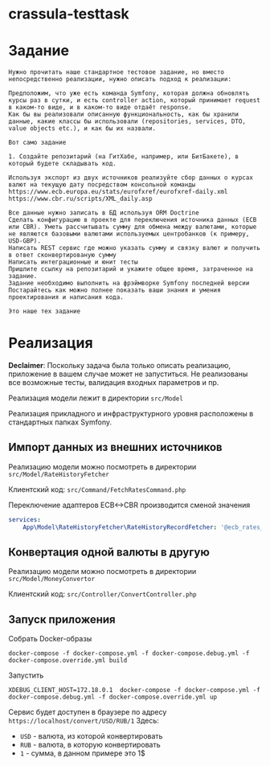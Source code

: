 # crassula-testtask

# Задание
```text
Нужно прочитать наше стандартное тестовое задание, но вместо непосредственно реализации, нужно описать подход к реализации:

Предположим, что уже есть команда Symfony, которая должна обновлять курсы раз в сутки, и есть controller action, который принимает request в каком-то виде, и в каком-то виде отдаёт response.
Как бы вы реализовали описанную функциональность, как бы хранили данные, какие классы бы использовали (repositories, services, DTO, value objects etc.), и как бы их назвали.

Вот само задание

1. Создайте репозитарий (на ГитХабе, например, или БитБакете), в который будете складывать код.

Используя экспорт из двух источников реализуйте сбор данных о курсах валют на текущую дату посредством консольной команды
https://www.ecb.europa.eu/stats/eurofxref/eurofxref-daily.xml
https://www.cbr.ru/scripts/XML_daily.asp

Все данные нужно записать в БД используя ORM Doctrine
Сделать конфигурацию в проекте для переключения источника данных (ECB или CBR). Уметь рассчитывать сумму для обмена между валютами, которые не являются базовыми валютами используемых центробанков (к примеру, USD-GBP).
Написать REST сервис где можно указать сумму и связку валют и получить в ответ сконвертированую сумму
Написать интеграционные и юнит тесты
Пришлите ссылку на репозитарий и укажите общее время, затраченное на задание.
Задание необходимо выполнить на фрэймворке Symfony последней версии
Постарайтесь как можно полнее показать ваши знания и умения проектирования и написания кода.

Это наше тех задание
```

# Реализация
**Declaimer**: Поскольку задача была только описать реализацию, приложение в вашем случае может не запуститься. Не реализованы все возможные тесты, валидация входных параметров и пр.

Реализация модели лежит в директории `src/Model`

Реализация прикладного и инфраструктурного уровня расположены в стандартных папках Symfony.

## Импорт данных из внешних источников
Реализацию модели можно посмотреть в директории `src/Model/RateHistoryFetcher`

Клиентский код: `src/Command/FetchRatesCommand.php`

Переключение адаптеров ECB<->CBR производится сменой значения
```yaml
services:
    App\Model\RateHistoryFetcher\RateHistoryRecordFetcher: '@ecb_rates_fetcher'
```

## Конвертация одной валюты в другую
Реализацию модели можно посмотреть в директории `src/Model/MoneyConvertor`

Клиентский код: `src/Controller/ConvertController.php`

## Запуск  приложения

Собрать Docker-образы
```shell
docker-compose -f docker-compose.yml -f docker-compose.debug.yml -f docker-compose.override.yml build
```
Запустить
```shell
XDEBUG_CLIENT_HOST=172.18.0.1  docker-compose -f docker-compose.yml -f docker-compose.debug.yml -f docker-compose.override.yml up
```

Сервис будет доступен в браузере по адресу `https://localhost/convert/USD/RUB/1`
Здесь:
* `USD` - валюта, из которой конвертировать
* `RUB` - валюта, в которую конвертировать
* `1` - сумма, в данном примере это 1$


